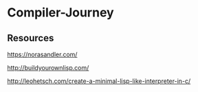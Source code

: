 # Compiler-Journey

## Resources
  https://norasandler.com/
  
  http://buildyourownlisp.com/
  
  
 http://leohetsch.com/create-a-minimal-lisp-like-interpreter-in-c/
